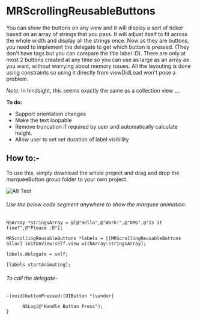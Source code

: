 # MRScrollingReusableButtons
You can show the buttons on any view and it will display a sort of ticker based on an array of strings that you pass. It will adjust itself to fit across the whole width and display all the strings once. Now as they are buttons, you need to implement the delegate to get which button is pressed. (They don't have tags but you can compare the title label :D). There are only at most 2 buttons created at any time so you can use as large as an array as you want, without worrying about memory issues. All the layouting is done using constraints so using it directly from viewDidLoad won't pose a problem.

*Note:* In hindsight, this seems exactly the same as a collection view ._.

**To do:** 
  * Support orientation changes
  * Make the text loopable
  * Remove truncation if required by user and automatically calculate height.
  * Allow user to set set duration of label visibility

## How to:-
To use this, simply download the whole project and drag and drop the marqueeButton group folder to your own project.

![Alt Text](https://thumbs.gfycat.com/WhichOpenCrustacean-size_restricted.gif)

###### Use the below code segment anywhere to show the marquee animation:
    
    NSArray *stringsArray = @[@"Hello",@"Work!",@"OMG",@"Is it fine?",@"Please :D"];
    
    MRScrollingReusableButtons *labels = [[MRScrollingReusableButtons alloc] initOnView:self.view withArray:stringsArray];
    
    labels.delegate = self;
    
    [labels startAnimating];
   
###### To call the delegate-

    -(void)buttonPressed:(UIButton *)sender{
    
          NSLog(@"Handle Button Press");
    }
